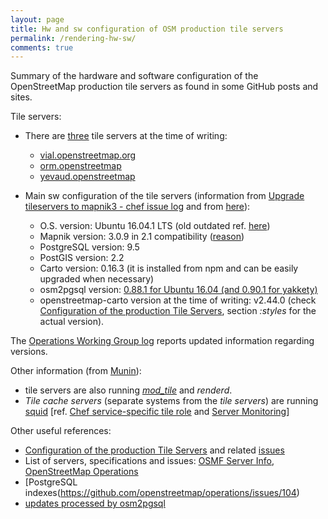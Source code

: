 ```yaml
---
layout: page
title: Hw and sw configuration of OSM production tile servers
permalink: /rendering-hw-sw/
comments: true
---
```


Summary of the hardware and software configuration of the OpenStreetMap production tile servers as found in some GitHub posts and sites.

Tile servers:

* There are [three](http://munin.openstreetmap.org/) tile servers at the time of writing:

  * [vial.openstreetmap.org](https://hardware.openstreetmap.org/servers/vial.openstreetmap.org/)
  * [orm.openstreetmap](https://hardware.openstreetmap.org/servers/orm.openstreetmap.org/)
  * [yevaud.openstreetmap](https://hardware.openstreetmap.org/servers/yevaud.openstreetmap.org/)

* Main sw configuration of the tile servers (information from [Upgrade tileservers to mapnik3 - chef issue log](https://github.com/openstreetmap/chef/issues/39) and from [here](https://github.com/gravitystorm/openstreetmap-carto/issues/2080#issuecomment-249390120)):

  * O.S. version: Ubuntu 16.04.1 LTS (old outdated ref. [here](https://github.com/openstreetmap/operations/issues/104))
  * Mapnik version: 3.0.9 in 2.1 compatibility ([reason](https://github.com/gravitystorm/openstreetmap-carto/pull/2383))
  * PostgreSQL version: 9.5
  * PostGIS version: 2.2
  * Carto version: 0.16.3 (it is installed from npm and can be easily upgraded when necessary)
  * osm2pgsql version: [0.88.1 for Ubuntu 16.04 (and 0.90.1 for yakkety)](https://github.com/gravitystorm/openstreetmap-carto/issues/657#issuecomment-247884068)
  * openstreetmap-carto version at the time of writing: v2.44.0 (check [Configuration of the production Tile Servers](https://github.com/openstreetmap/chef/blob/master/roles/tile.rb), section *:styles* for the actual version).

The [Operations Working Group log](https://gravitystorm.github.io/owg-log/) reports updated information regarding versions.

Other information (from [Munin](http://munin.openstreetmap.org/)):

* tile servers are also running [*mod_tile*](https://github.com/openstreetmap/mod_tile) and *renderd*.
* *Tile cache servers* (separate systems from the *tile servers*) are running [squid](https://en.wikipedia.org/wiki/Squid_(software)) [ref. [Chef service-specific tile role](https://github.com/openstreetmap/chef/blob/master/roles/tilecache.rb) and [Server Monitoring](http://munin.openstreetmap.org/)]

Other useful references:

* [Configuration of the production Tile Servers](https://github.com/openstreetmap/chef/blob/master/roles/tile.rb) and related [issues](https://github.com/openstreetmap/chef/issues)
* List of servers, specifications and issues: [OSMF Server Info](https://hardware.openstreetmap.org/), [OpenStreetMap Operations](https://github.com/openstreetmap/operations)
* [PostgreSQL indexes(https://github.com/openstreetmap/operations/issues/104)
* [updates processed by osm2pgsql](https://github.com/openstreetmap/chef/blob/master/cookbooks/tile/templates/default/replicate.erb)
